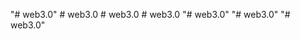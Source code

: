 "# web3.0" 
#   w e b 3 . 0  
 #   w e b 3 . 0  
 #   w e b 3 . 0  
 "# web3.0" 
"# web3.0" 
"# web3.0" 
